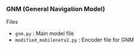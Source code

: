 ### GNM (General Navigation Model)

Files 
- `gnm.py` : Main model file 
- `modified_mobilenetv2.py` : Encoder file for GNM
